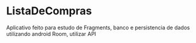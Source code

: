 # ListaDeCompras
Aplicativo feito para estudo de Fragments, banco e persistencia de dados utilizando android Room, utilizar API

